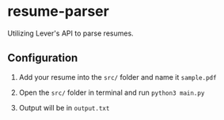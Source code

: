 # resume-parser
Utilizing Lever's API to parse resumes.

## Configuration
1. Add your resume into the `src/` folder and name it `sample.pdf`
    
2. Open the `src/` folder in terminal and run `python3 main.py`

3. Output will be in `output.txt`
